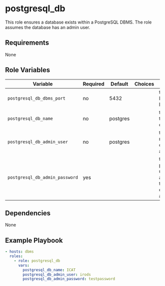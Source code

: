 # postgresql_db

This role ensures a database exists within a PostgreSQL DBMS. The role assumes the database has an
admin user.

## Requirements

None

## Role Variables

Variable                       | Required | Default  | Choices | Comment
------------------------------ | -------- | -------- | ------- | -------
`postgresql_db_dbms_port`      | no       | 5432     |         | the TCP the DBMS is listening on
`postgresql_db_name`           | no       | postgres |         | the name of the database
`postgresql_db_admin_user`     | no       | postgres |         | the account name of the database admin
`postgresql_db_admin_password` | yes      |          |         | the password used to authenticate the database's admin user

## Dependencies

None

## Example Playbook

```yaml
- hosts: dbms
  roles:
    - role: postgresql_db
      vars:
        postgresql_db_name: ICAT
        postgresql_db_admin_user: irods
        postgresql_db_admin_password: testpassword
```
